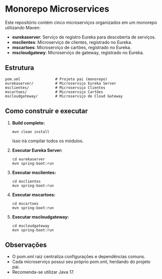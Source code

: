 # Monorepo Microservices

Este repositório contém cinco microserviços organizados em um monorepo utilizando Maven:

- **eurekaserver**: Serviço de registro Eureka para descoberta de serviços.
- **msclientes**: Microserviço de clientes, registrado no Eureka.
- **mscartoes**: Microserviço de cartões, registrado no Eureka.
- **mscloudgatewy**: Microserviço de gateway, registrado no Eureka.

## Estrutura

```
pom.xml                # Projeto pai (monorepo)
eurekaserver/          # Microserviço Eureka Server
msclientes/            # Microserviço Clientes
mscartoes/             # Microserviço Cartões
mscloudgateway/        # Microserviço de Cloud Gateway
```

## Como construir e executar

1. **Build completo:**
   ```
   mvn clean install
   ```
   Isso irá compilar todos os módulos.

2. **Executar Eureka Server:**
   ```
   cd eurekaserver
   mvn spring-boot:run
   ```

3. **Executar msclientes:**
   ```
   cd msclientes
   mvn spring-boot:run
   ```
4. **Executar mscartoes:**
   ```
   cd mscartoes
   mvn spring-boot:run
   ```
5. **Executar mscloudgateway:**
   ```
   cd mscloudgateway
   mvn spring-boot:run
   ```

## Observações
- O pom.xml raiz centraliza configurações e dependências comuns.
- Cada microserviço possui seu próprio pom.xml, herdando do projeto pai.
- Recomenda-se utilizar Java 17.